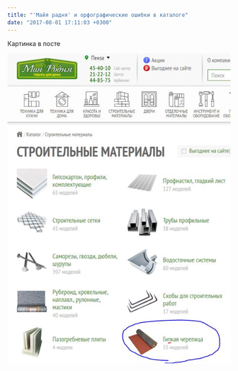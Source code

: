```yaml
---
title: "'Майя радня' и орфографические ошибки в каталоге"
date: "2017-08-01 17:11:03 +0300"
---
```


Картинка в посте

!['Майя радня' и орфографические ошибки в каталоге](/assets/2017/08/MoyaRodnya.jpg)
